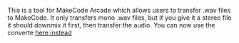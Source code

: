 This is a tool for MakeCode Arcade which allows users to transfer .wav files to MakeCode. It only transfers mono .wav files, but if you give it a stereo file it should downmix it first, then transfer the audio. You can now use the converte [here instead](https://homeassistanttycoon.github.io/Audio-to-MakeCode-Arcade/)
